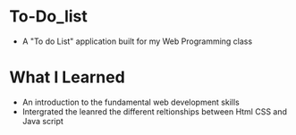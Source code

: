 # To-Do_list

* A "To do List" application built for my Web Programming class 

# What I Learned

* An introduction to the fundamental web development skills
* Intergrated the leanred the different reltionships between Html CSS and Java script 
